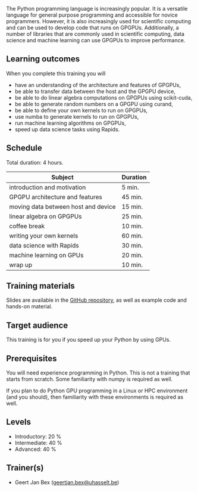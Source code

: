 The Python programming language is increasingly popular.  It is a
versatile language for general purpose programming and accessible
for novice programmers.  However, it is also increasingly used for
scientific computing and can be used to develop code that runs on
GPGPUs.  Additionally, a number of libraries that are commonly used
in scientific computing, data science and machine learning can use
GPGPUs to improve performance.


## Learning outcomes

When you complete this training you will

  * have an understanding of the architecture and features of GPGPUs,
  * be able to transfer data between the host and the GPGPU device,
  * be able to do linear algebra computations on GPGPUs using
    scikit-cuda,
  * be able to generate random numbers on a GPGPU using curand,
  * be able to define your own kernels to run on GPGPUs,
  * use numba to generate kernels to run on GPGPUs,
  * run machine learning algorithms on GPGPUs,
  * speed up data science tasks using Rapids.


## Schedule

Total duration: 4 hours.

  | Subject                                     | Duration |
  |---------------------------------------------|----------|
  | introduction and motivation                 |  5 min.  |
  | GPGPU architecture and features             | 45 min.  |
  | moving data between host and device         | 15 min.  |
  | linear algebra on GPGPUs                    | 25 min.  |
  | coffee break                                | 10 min.  |
  | writing your own kernels                    | 60 min.  |
  | data science with Rapids                    | 30 min.  |
  | machine learning on GPUs                    | 20 min.  |
  | wrap up                                     | 10 min.  |


## Training materials

Slides are available in the
 [GitHub repository](https://github.com/gjbex/Python-on-GPUs),
as well as example code and hands-on material.


## Target audience

This training is for you if you speed up your Python by using GPUs.


## Prerequisites

You will need experience programming in Python.  This is not a training that starts
from scratch.  Some familiarity with numpy is required as well.

If you plan to do Python GPU programming in a Linux or HPC environment (and you should), then familiarity with these environments is required as well.


## Levels

* Introductory: 20 %
* Intermediate: 40 %
* Advanced: 40 %


## Trainer(s)

  * Geert Jan Bex ([geertjan.bex@uhasselt.be](mailto:geertjan.bex@uhasselt.be))
